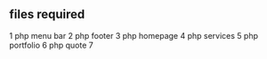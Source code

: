 ## files required
1 php menu bar
2 php footer
3 php homepage
4 php services
5 php portfolio
6 php quote
7 
